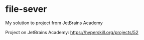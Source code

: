 # file-sever

My solution to project from JetBrains Academy

Project on JetBrains Academy: https://hyperskill.org/projects/52
